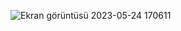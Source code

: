 ![Ekran görüntüsü 2023-05-24 170611](https://github.com/yilmazozkan2/music_video_downloader_Tubi/assets/52213548/5d167dcf-334b-40f0-a51c-79668332afcf)
